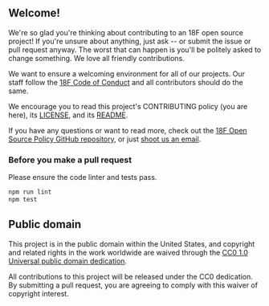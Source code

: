 ## Welcome!

We're so glad you're thinking about contributing to an 18F open source project! If you're unsure about
anything, just ask -- or submit the issue or pull request anyway. The worst that can happen is you'll
be politely asked to change something. We love all friendly contributions.

We want to ensure a welcoming environment for all of our projects. Our staff follow the
[18F Code of Conduct](https://github.com/18F/code-of-conduct/blob/master/code-of-conduct.md) and all
contributors should do the same.

We encourage you to read this project's CONTRIBUTING policy (you are here), its [LICENSE](LICENSE.md),
and its [README](README.md).

If you have any questions or want to read more, check out the
[18F Open Source Policy GitHub repository](https://github.com/18f/open-source-policy), or just
[shoot us an email](mailto:18f@gsa.gov).

### Before you make a pull request

Please ensure the code linter and tests pass.

```bash
npm run lint
npm test
```

## Public domain

This project is in the public domain within the United States, and
copyright and related rights in the work worldwide are waived through
the [CC0 1.0 Universal public domain dedication](https://creativecommons.org/publicdomain/zero/1.0/).

All contributions to this project will be released under the CC0
dedication. By submitting a pull request, you are agreeing to comply
with this waiver of copyright interest.
